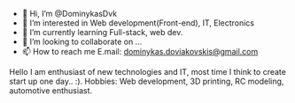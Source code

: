 - 👋 Hi, I’m @DominykasDvk
- 👀 I’m interested in Web development(Front-end), IT, Electronics
- 🌱 I’m currently learning Full-stack, web dev.
- 💞️ I’m looking to collaborate on ...
- 📫 How to reach me E.mail: dominykas.doviakovskis@gmail.com

Hello I am enthusiast of new technologies and IT, most time I think to create start up one day.. :). 
Hobbies: Web development, 3D printing, RC modeling, automotive enthusiast.
